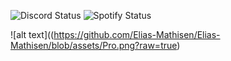 <!--status-start-->
![Discord Status](https://img.shields.io/badge/Discord-offline-red) ![Spotify Status](https://img.shields.io/badge/Listening%20to-Nothing-1db954)
<!--status-end-->
![alt text]((https://github.com/Elias-Mathisen/Elias-Mathisen/blob/assets/Pro.png?raw=true)
